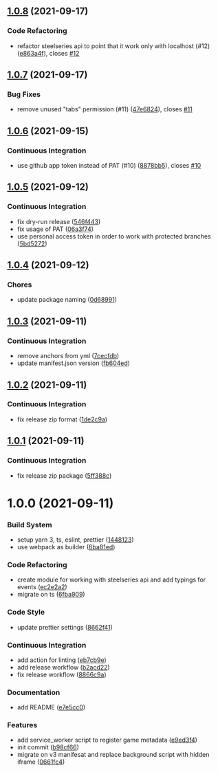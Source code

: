 ## [1.0.8](https://github.com/meskill/steelseries-browser-cinema/compare/v1.0.7...v1.0.8) (2021-09-17)

### Code Refactoring

- refactor steelseries api to point that it work only with localhost (#12) ([e863a4f](https://github.com/meskill/steelseries-browser-cinema/commit/e863a4f9805820f9dbf07c573e9658290a9657bd)), closes [#12](https://github.com/meskill/steelseries-browser-cinema/issues/12)

## [1.0.7](https://github.com/meskill/steelseries-browser-cinema/compare/v1.0.6...v1.0.7) (2021-09-17)

### Bug Fixes

- remove unused "tabs" permission (#11) ([47e6824](https://github.com/meskill/steelseries-browser-cinema/commit/47e6824a15d691f5fb1f1b60afb0f09d229445be)), closes [#11](https://github.com/meskill/steelseries-browser-cinema/issues/11)

## [1.0.6](https://github.com/meskill/steelseries-browser-cinema/compare/v1.0.5...v1.0.6) (2021-09-15)

### Continuous Integration

- use github app token instead of PAT (#10) ([8878bb5](https://github.com/meskill/steelseries-browser-cinema/commit/8878bb5400703414cf670b1f357b71852faea851)), closes [#10](https://github.com/meskill/steelseries-browser-cinema/issues/10)

## [1.0.5](https://github.com/meskill/steelseries-browser-cinema/compare/v1.0.4...v1.0.5) (2021-09-12)

### Continuous Integration

- fix dry-run release ([546f443](https://github.com/meskill/steelseries-browser-cinema/commit/546f44316c7faf60323a31a31d1e223ec55d37e5))
- fix usage of PAT ([06a3f74](https://github.com/meskill/steelseries-browser-cinema/commit/06a3f74c486389f2eac28aac823a75d7a09be8ab))
- use personal access token in order to work with protected branches ([5bd5272](https://github.com/meskill/steelseries-browser-cinema/commit/5bd5272da353006d77db1a7486d93c611fd3aa42))

## [1.0.4](https://github.com/meskill/steelseries-browser-cinema/compare/v1.0.3...v1.0.4) (2021-09-12)

### Chores

- update package naming ([0d68991](https://github.com/meskill/steelseries-browser-cinema/commit/0d68991827c4f8a38597a013d75d77e19b4b9b9c))

## [1.0.3](https://github.com/meskill/steelseries-fullscreenhandler/compare/v1.0.2...v1.0.3) (2021-09-11)

### Continuous Integration

- remove anchors from yml ([7cecfdb](https://github.com/meskill/steelseries-fullscreenhandler/commit/7cecfdb2dc0ad5423af0e0d5ce12cdb1d722e4c0))
- update manifest.json version ([fb604ed](https://github.com/meskill/steelseries-fullscreenhandler/commit/fb604ed143a3823a163552872838ed84f3668abf))

## [1.0.2](https://github.com/meskill/steelseries-fullscreenhandler/compare/v1.0.1...v1.0.2) (2021-09-11)

### Continuous Integration

- fix release zip format ([1de2c9a](https://github.com/meskill/steelseries-fullscreenhandler/commit/1de2c9a6b28a9822ee8d45a728377a7d2c05407d))

## [1.0.1](https://github.com/meskill/steelseries-fullscreenhandler/compare/v1.0.0...v1.0.1) (2021-09-11)

### Continuous Integration

- fix release zip package ([5ff388c](https://github.com/meskill/steelseries-fullscreenhandler/commit/5ff388cd60ba4a1b11c674858b6981d95aa52d4b))

# 1.0.0 (2021-09-11)

### Build System

- setup yarn 3, ts, eslint, prettier ([1448123](https://github.com/meskill/steelseries-fullscreenhandler/commit/1448123c8906c75da2a637a0bc32454084b17db0))
- use webpack as builder ([6ba81ed](https://github.com/meskill/steelseries-fullscreenhandler/commit/6ba81ed57c4ee4be0e6c7bfe8b190756b08e9bbe))

### Code Refactoring

- create module for working with steelseries api and add typings for events ([ec2e2a2](https://github.com/meskill/steelseries-fullscreenhandler/commit/ec2e2a28ad4b064ecbdf86716759fa7cf9811047))
- migrate on ts ([6fba909](https://github.com/meskill/steelseries-fullscreenhandler/commit/6fba9091403afba8ac9f6171e9b5382ed0e795d3))

### Code Style

- update prettier settings ([8662f41](https://github.com/meskill/steelseries-fullscreenhandler/commit/8662f4116dcd199ff6f53d0670b0cb336a5c9027))

### Continuous Integration

- add action for linting ([eb7cb9e](https://github.com/meskill/steelseries-fullscreenhandler/commit/eb7cb9e6956cdbcd99b645f5b9ee1745d675f4c0))
- add release workflow ([b2acd22](https://github.com/meskill/steelseries-fullscreenhandler/commit/b2acd22c9f13cd81a9111850437bafbaf3341898))
- fix release workflow ([8866c9a](https://github.com/meskill/steelseries-fullscreenhandler/commit/8866c9ae70ca5864689e35505e92864dfb6cc38a))

### Documentation

- add README ([e7e5cc0](https://github.com/meskill/steelseries-fullscreenhandler/commit/e7e5cc074b8ebb4146f5b2e18d9ee4404faf1006))

### Features

- add service_worker script to register game metadata ([e9ed3f4](https://github.com/meskill/steelseries-fullscreenhandler/commit/e9ed3f435941a3b5304d3d41a3a29f354de87822))
- init commit ([b98cf66](https://github.com/meskill/steelseries-fullscreenhandler/commit/b98cf669b7cf77548192347436d2656f7e1e16d6))
- migrate on v3 manifesat and replace background script with hidden iframe ([0661fc4](https://github.com/meskill/steelseries-fullscreenhandler/commit/0661fc42510086b065f16f36c17513e63ab6fb41))
